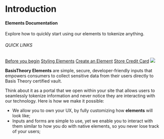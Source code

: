 # Introduction
<aside class="header-intro-box">
    <span>
        <h4>Elements Documentation</h4>
        <p class="header-intro-body2-font">Explore how to quickly start using our elements to tokenize anything.</p>
        <h6>QUICK LINKS</h6>
        <span class="intro-quick-links">
            <a href="#getting-started">Before you begin</a>
            <a href="#element-style">Styling Elements</a>
            <a href="#create-element">Create an Element</a>
            <a href="#store-credit-card">Store Credit Card</a>
        </span>
    </span>
    <img src="/images/elements_intro.svg"/>
</aside>

**BasisTheory Elements** are simple, secure, developer-friendly inputs that empowers consumers to collect sensitive data from their users directly to Basis Theory certified vault.

Think about it as a portal that we open within your site that allows users to seamlessly tokenize information and never notice they are interacting with our technology. Here is how we make it possible:

- We allow you to own your UX, by fully customizing how **elements** will look like;
- Inputs and forms are simple to use, yet we enable you to interact with them similar to how you do with native elements, so you never lose track of your users;

